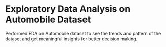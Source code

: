 # Exploratory Data Analysis on Automobile Dataset
Performed EDA on Automobile dataset to see the trends and pattern of the dataset and get meaningful insights for better decision making.

